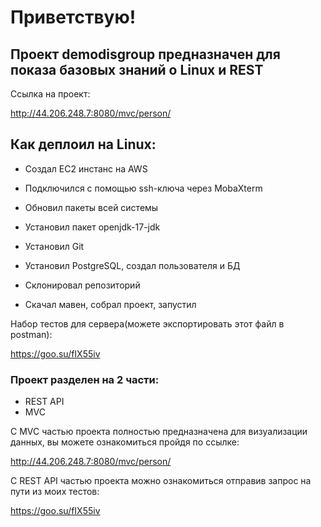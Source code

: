 # Приветствую!

## Проект demodisgroup предназначен для показа базовых знаний о Linux и REST


Ссылка на проект:

http://44.206.248.7:8080/mvc/person/


## Как деплоил на Linux:

* Создал EC2 инстанс на AWS
  
* Подключился с помощью ssh-ключа через MobaXterm

* Обновил пакеты всей системы

* Установил пакет openjdk-17-jdk

* Установил Git

* Установил PostgreSQL, создал пользователя и БД

* Склонировал репозиторий

* Скачал мавен, собрал проект, запустил

Набор тестов для сервера(можете экспортировать этот файл в postman):

https://goo.su/fIX55iv

### Проект разделен на 2 части:
* REST API
* MVC

С MVC частью проекта полностью предназначена для визуализации данных, вы можете ознакомиться пройдя по ссылке: 

http://44.206.248.7:8080/mvc/person/

C REST API частью проекта можно ознакомиться отправив запрос на пути из моих тестов:

https://goo.su/fIX55iv
